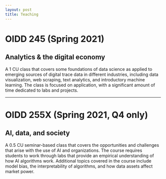 ```yaml
---
layout: post
title: Teaching
---
```


# OIDD 245 (Spring 2021)

## Analytics & the digital economy

A 1 CU class that covers some foundations of data science as applied to emerging sources of digital trace data in different industries, including data visualization, web scraping, text analytics, and introductory machine learning. The class is focused on application, with a significant amount of time dedicated to labs and projects.

***

# OIDD 255X (Spring 2021, Q4 only)

## AI, data, and society

A 0.5 CU seminar-based class that covers the opportunities and challenges that arise with the use of AI and organizations. The course requires students to work through labs that provide an empirical understanding of how AI algorithms work. Additional topics covered in the course include model bias, the interpretability of algorithms, and how data assets affect market power.
